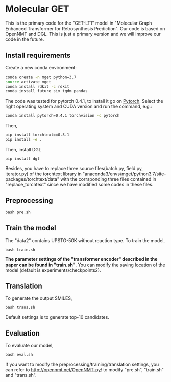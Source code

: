 # Molecular GET

This is the primary code for the "GET-LT1" model in "Molecular Graph Enhanced Transformer for Retrosynthesis  Prediction". Our code is based on OpenNMT and DGL.  This is just a primary version and we will improve our code in the future.

## Install requirements

Create a new conda environment:

```bash
conda create -n mget python=3.7
source activate mget
conda install rdkit -c rdkit
conda install future six tqdm pandas
```

The code was tested for pytorch 0.4.1, to install it go on [Pytorch](https://pytorch.org/get-started/locally/).
Select the right operating system and CUDA version and run the command, e.g.:

```bash
conda install pytorch=0.4.1 torchvision -c pytorch
```
Then,
```bash
pip install torchtext==0.3.1
pip install -e . 
```
Then, install DGL
```
pip install dgl
```


Besides, you have to replace three source files(batch.py, field.py, iterator.py) of the torchtext library in "anaconda3/envs/mget/python3.7/site-packages/torchtext/data"  with the corrsponding three files contained in "replace_torchtext" since we have modified some codes in these files.


## Preprocessing

```
bash pre.sh
```

## Train the model
The "data2" contains UPSTO-50K without reaction type. To train the model, 
```
bash train.sh
```
**The parameter settings of the "transformer encoder" described in the paper can be found in "train.sh"**. You can modify the saving location of the model (default is experiments/checkpoints2). 

## Translation
To generate the output SMILES, 
```
bash trans.sh
```
Default settings is to generate top-10 candidates.

## Evaluation

To evaluate our model, 
```
bash eval.sh
```

If you want to modify the preprocessing/training/translation settings, you can refer to http://opennmt.net/OpenNMT-py/ to modify "pre.sh", "train.sh" and "trans.sh".




